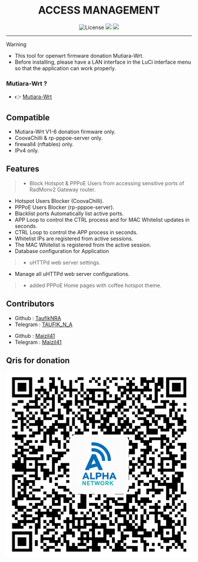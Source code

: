 <div align="center">
  <h1>ACCESS MANAGEMENT</h1>
</div>

<div align="center">
  <img alt="License" src="https://img.shields.io/github/license/TaufikNRA/Access-Management?style=for-the-badge">
  <a target="_blank" href="https://github.com/TaufikNRA/Access-Management/releases"><img src="https://img.shields.io/github/release/TaufikNRA/Access-Management?style=for-the-badge"></a>
  <a target="_blank" href="https://github.com/TaufikNRA/Access-Management/releases"><img src="https://img.shields.io/github/downloads/TaufikNRA/Access-Management/total?style=for-the-badge"></a>
</div>
<hr/>

> [!WARNING]
>
> - This tool for openwrt firmware donation Mutiara-Wrt.
> - Before installing, please have a LAN interface in the LuCi interface menu so that the application can work properly.

### Mutiara-Wrt ?
- 👉 <a href="https://github.com/Mutiara-Wrt" target="_blank">Mutiara-Wrt</a>

Compatible
---
- Mutiara-Wrt V1-6 donation firmware only.
- CoovaChilli & rp-pppoe-server only.
- firewall4 (nftables) only.
- IPv4 only.

Features
---
> - Block Hotspot & PPPoE Users from accessing sensitive ports of RadMonv2 Gateway router.
  - Hotspot Users Blocker (CoovaChilli).
  - PPPoE Users Blocker (rp-pppoe-server).
  - Blacklist ports Automatically list active ports.
  - APP Loop to control the CTRL process and for MAC Whitelist updates in seconds.
  - CTRL Loop to control the APP process in seconds.
  - Whitelist IPs are registered from active sessions.
  - The MAC Whitelist is registered from the active session.
  - Database configuration for Application

> - uHTTPd web server settings.
  - Manage all uHTTPd web server configurations.

> - added PPPoE Home pages with coffee hotspot theme.

Contributors
---
<ul>
  <li>Github : <a href="https://github.com/TaufikNRA" target="_blank">TaufikNRA</a></li>
  <li>Telegram : <a href="https://t.me/Taufik_N_A" target="_blank">TAUFIK_N_A</a></li>
</ul>
<ul>
  <li>Github : <a href="https://github.com/Maizil41" target="_blank">Maizil41</a></li>
  <li>Telegram : <a href="https://t.me/Maizil41" target="_blank">Maizil41</a></li>
</ul>

Qris for donation
---
  <p>
  <img src="img/qris.png" alt="qris">
 </p>
